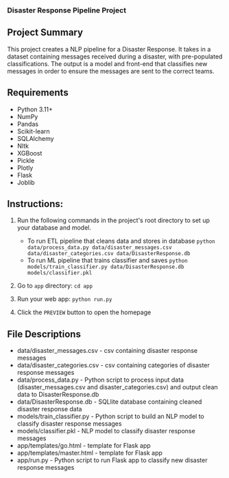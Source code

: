 ### Disaster Response Pipeline Project

## Project Summary

This project creates a NLP pipeline for a Disaster Response. It takes in a dataset containing messages received during a disaster, with pre-populated classifications. The output is a model and front-end that classifies new messages in order to ensure the messages are sent to the correct teams.

## Requirements

* Python 3.11+ 
* NumPy
* Pandas
* Scikit-learn
* SQLAlchemy
* Nltk
* XGBoost
* Pickle
* Plotly
* Flask
* Joblib

## Instructions:
1. Run the following commands in the project's root directory to set up your database and model.

    - To run ETL pipeline that cleans data and stores in database
        `python data/process_data.py data/disaster_messages.csv data/disaster_categories.csv data/DisasterResponse.db`
    - To run ML pipeline that trains classifier and saves
        `python models/train_classifier.py data/DisasterResponse.db models/classifier.pkl`

2. Go to `app` directory: `cd app`

3. Run your web app: `python run.py`

4. Click the `PREVIEW` button to open the homepage

## File Descriptions
* data/disaster_messages.csv - csv containing disaster response messages
* data/disaster_categories.csv - csv containing categories of disaster response messages
* data/process_data.py - Python script to process input data (disaster_messages.csv and disaster_categories.csv) and output clean data to DisasterResponse.db
* data/DisasterResponse.db - SQLlite database containing cleaned disaster response data
* models/train_classifier.py - Python script to build an NLP model to classify disaster response messages
* models/classifier.pkl - NLP model to classify disaster response messages
* app/templates/go.html - template for Flask app
* app/templates/master.html - template for Flask app
* app/run.py - Python script to run Flask app to classify new disaster response messages

